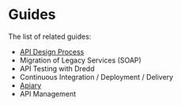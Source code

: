 # Guides
The list of related guides:

- [API Design Process](https://tools.adidas-group.com/confluence/display/EA/API+Design+Process)
- Migration of Legacy Services (SOAP)
- API Testing with Dredd
- Continuous Integration / Deployment / Delivery
- [Apiary](https://help.apiary.io/api_101/understanding-apiary/)
- API Management